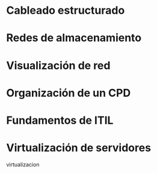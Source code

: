 # Cableado estructurado
# Redes de almacenamiento
# Visualización de red
# Organización de un CPD
# Fundamentos de ITIL
# Virtualización de servidores
virtualizacion